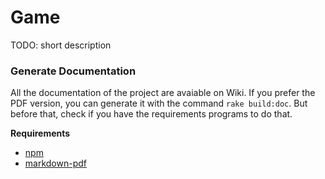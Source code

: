 # Game

TODO: short description

### Generate Documentation

All the documentation of the project are avaiable on Wiki. If you prefer the PDF version, you can generate it with the command `rake build:doc`. But before that, check if you have the requirements programs to do that.

**Requirements**
* [npm](https://www.npmjs.com/)
* [markdown-pdf](https://www.npmjs.com/package/markdown-pdf)
